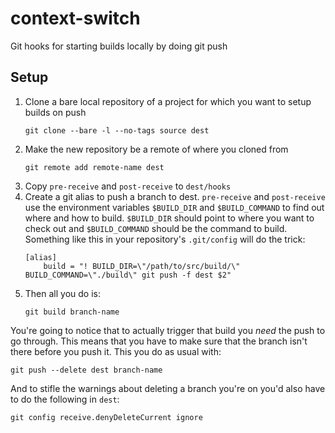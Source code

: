 # context-switch
Git hooks for starting builds locally by doing git push

## Setup
1. Clone a bare local repository of a project for which you want to setup builds on push
   ```
   git clone --bare -l --no-tags source dest
   ```
2. Make the new repository be a remote of where you cloned from
   ```
   git remote add remote-name dest
   ```
3. Copy `pre-receive` and `post-receive` to `dest/hooks`
4. Create a git alias to push a branch to dest. `pre-receive` and `post-receive` use the environment variables `$BUILD_DIR` and `$BUILD_COMMAND` to find out where and how to build. `$BUILD_DIR` should point to where you want to check out and `$BUILD_COMMAND` should be the command to build. Something like this in your repository's `.git/config` will do the trick:
   ```
   [alias]
       build = "! BUILD_DIR=\"/path/to/src/build/\" BUILD_COMMAND=\"./build\" git push -f dest $2"
   ```
5. Then all you do is:
   ```
   git build branch-name
   ```
   
You're going to notice that to actually trigger that build you *need* the push to go through. This means that you have to make sure that the branch isn't there before you push it. This you do as usual with:
```
git push --delete dest branch-name
```
And to stifle the warnings about deleting a branch you're on you'd also have to do the following in `dest`:
```
git config receive.denyDeleteCurrent ignore
```
